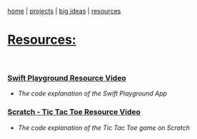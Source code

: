 [home](https://badebasligil.github.io/badebasligil/) | [projects](project.md) | [big ideas]() | [resources]()

# **[Resources:](https://github.com/badebasligil/badebasligil/tree/main/Project_Resources)**

<br>

### [Swift Playground Resource Video](https://drive.google.com/file/d/1fKbusgMSCQm82QclSc_Hecvr0bXzQfBO/view?usp=sharing)

- *The code explanation of the Swift Playground App*

### [Scratch - Tic Tac Toe Resource Video](https://drive.google.com/file/d/1CEy_EP-PKZ3izzmzI5ci3GFjmPP3zyaU/view?usp=sharing)

- *The code explanation of the Tic Tac Toe game on Scratch*
